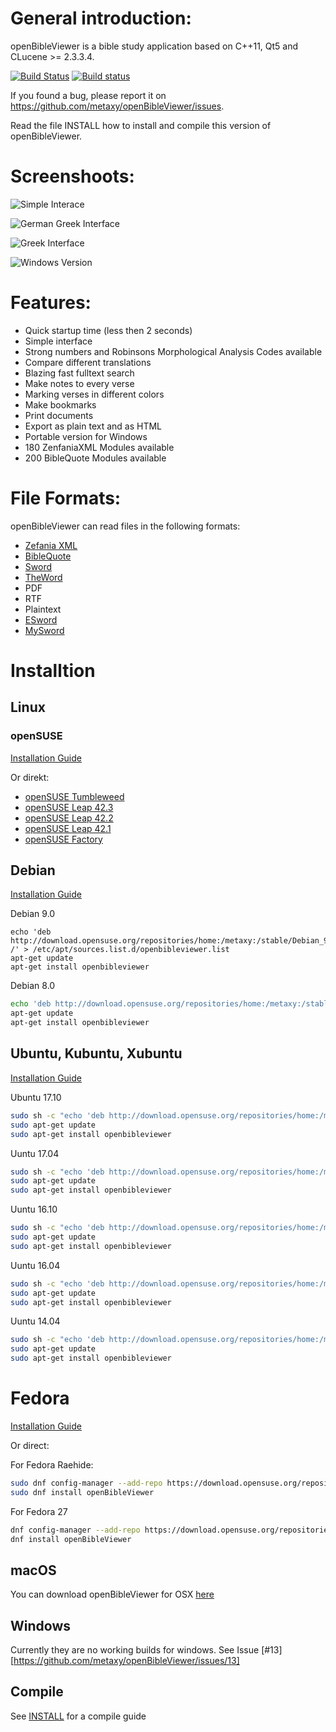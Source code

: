 
General introduction:
====================
openBibleViewer is a bible study application based on C++11, Qt5 and CLucene >= 2.3.3.4.


[![Build Status](https://travis-ci.org/metaxy/openBibleViewer.svg?branch=master)](https://travis-ci.org/metaxy/openBibleViewer)
[![Build status](https://ci.appveyor.com/api/projects/status/3h89o1atjc6ndoh3?svg=true)](https://ci.appveyor.com/project/metaxy/openbibleviewer)


If you found a bug, please report it on <https://github.com/metaxy/openBibleViewer/issues>.

Read the file INSTALL how to install and compile this version of openBibleViewer.


Screenshoots:
===============
![Simple Interace](https://metaxy.github.io/openBibleViewer/images/german.png)

![German Greek Interface](https://metaxy.github.io/openBibleViewer/images/greek-german.png)

![Greek Interface](https://metaxy.github.io/openBibleViewer/images/greek.png)

![Windows Version](https://metaxy.github.io/openBibleViewer/images/windows.png)

Features:
=================
+ Quick startup time (less then 2 seconds)
+ Simple interface
+ Strong numbers and Robinsons Morphological Analysis Codes available
+ Compare different translations
+ Blazing fast fulltext search
+ Make notes to every verse
+ Marking verses in different colors
+ Make bookmarks
+ Print documents
+ Export as plain text and as HTML
+ Portable version for Windows
+ 180 ZenfaniaXML Modules available
+ 200 BibleQuote Modules available


File Formats:
================
openBibleViewer can read files in the following formats:
+ [Zefania XML](http://sourceforge.net/projects/zefania-sharp/files/)
+ [BibleQuote](http://jesuschrist.ru/software/)
+ [Sword](http://www.crosswire.org/sword/index.jsp)
+ [TheWord](http://www.theword.net/)
+ PDF
+ RTF
+ Plaintext
+ [ESword](http://www.e-sword.net/)
+ [MySword](http://www.mysword.info/)



Installtion
================

## Linux
### openSUSE
[Installation Guide](https://software.opensuse.org/download.html?project=home%3Ametaxy:stable&package=openBibleViewer)

Or direkt: 
 + [openSUSE Tumbleweed](https://software.opensuse.org/ymp/home:metaxy:stable/openSUSE_Tumbleweed/openBibleViewer.ymp)
 + [openSUSE Leap 42.3](https://software.opensuse.org/ymp/home:metaxy:stable/openSUSE_Leap_42.3/openBibleViewer.ymp)
 + [openSUSE Leap 42.2](https://software.opensuse.org/ymp/home:metaxy:stable/openSUSE_Leap_42.2/openBibleViewer.ymp)
 + [openSUSE Leap 42.1](https://software.opensuse.org/ymp/home:metaxy:stable/openSUSE_Leap_42.1/openBibleViewer.ymp)
 + [openSUSE Factory](https://software.opensuse.org/ymp/home:metaxy:stable/openSUSE_Factory/openBibleViewer.ymp)
## Debian
[Installation Guide](https://software.opensuse.org/download.html?project=home%3Ametaxy:stable&package=openbibleviewer)

Debian 9.0

```
echo 'deb http://download.opensuse.org/repositories/home:/metaxy:/stable/Debian_9.0/ /' > /etc/apt/sources.list.d/openbibleviewer.list 
apt-get update
apt-get install openbibleviewer
```

Debian 8.0
```bash
echo 'deb http://download.opensuse.org/repositories/home:/metaxy:/stable/Debian_8.0/ /' > /etc/apt/sources.list.d/openbibleviewer.list 
apt-get update
apt-get install openbibleviewer    
```

## Ubuntu, Kubuntu, Xubuntu
[Installation Guide](https://software.opensuse.org/download.html?project=home%3Ametaxy:stable&package=openbibleviewer)

Ubuntu 17.10
```bash
sudo sh -c "echo 'deb http://download.opensuse.org/repositories/home:/metaxy:/stable/xUbuntu_17.10/ /' > /etc/apt/sources.list.d/openbibleviewer.list"
sudo apt-get update
sudo apt-get install openbibleviewer
```

Uuntu 17.04
```bash
sudo sh -c "echo 'deb http://download.opensuse.org/repositories/home:/metaxy:/stable/xUbuntu_17.04/ /' > /etc/apt/sources.list.d/openbibleviewer.list"
sudo apt-get update
sudo apt-get install openbibleviewer
```
 
Uuntu 16.10
```bash
sudo sh -c "echo 'deb http://download.opensuse.org/repositories/home:/metaxy:/stable/xUbuntu_16.10/ /' > /etc/apt/sources.list.d/openbibleviewer.list"
sudo apt-get update
sudo apt-get install openbibleviewer
```

Uuntu 16.04
```bash
sudo sh -c "echo 'deb http://download.opensuse.org/repositories/home:/metaxy:/stable/xUbuntu_16.04/ /' > /etc/apt/sources.list.d/openbibleviewer.list"
sudo apt-get update
sudo apt-get install openbibleviewer
```

    
Uuntu 14.04
```bash
sudo sh -c "echo 'deb http://download.opensuse.org/repositories/home:/metaxy:/stable/xUbuntu_14.04/ /' > /etc/apt/sources.list.d/openbibleviewer.list"
sudo apt-get update
sudo apt-get install openbibleviewer
```

# Fedora
[Installation Guide](https://software.opensuse.org/download.html?project=home%3Ametaxy:stable&package=openBibleViewer)

Or direct:

For Fedora Raehide:
```bash
sudo dnf config-manager --add-repo https://download.opensuse.org/repositories/home:metaxy:stable/Fedora_Rawhide/home:metaxy:stable.repo
sudo dnf install openBibleViewer
```

For Fedora 27
```bash
dnf config-manager --add-repo https://download.opensuse.org/repositories/home:metaxy:stable/Fedora_27/home:metaxy:stable.repo
dnf install openBibleViewer
```
 
## macOS
You can download openBibleViewer for OSX [here](https://bintray.com/metaxy/openBibleViewer/osx/view#files/bin)

## Windows
Currently they are no working builds for windows. See Issue [#13][https://github.com/metaxy/openBibleViewer/issues/13]


## Compile
See [INSTALL](https://github.com/metaxy/openBibleViewer/blob/master/INSTALL) for a compile guide




